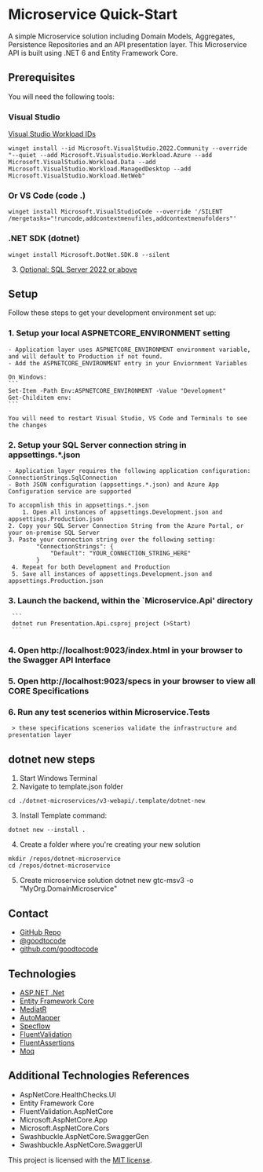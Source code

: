 # Microservice Quick-Start
A simple Microservice solution including Domain Models, Aggregates, Persistence Repositories and an API presentation layer. This Microservice API is built using .NET 6 and Entity Framework Core.

## Prerequisites
You will need the following tools:
### Visual Studio
[Visual Studio Workload IDs](https://learn.microsoft.com/en-us/visualstudio/install/workload-component-id-vs-community?view=vs-2022&preserve-view=true)
```
winget install --id Microsoft.VisualStudio.2022.Community --override "--quiet --add Microsoft.Visualstudio.Workload.Azure --add Microsoft.VisualStudio.Workload.Data --add Microsoft.VisualStudio.Workload.ManagedDesktop --add Microsoft.VisualStudio.Workload.NetWeb"
```
### Or VS Code (code .)
```
winget install Microsoft.VisualStudioCode --override '/SILENT /mergetasks="!runcode,addcontextmenufiles,addcontextmenufolders"'
```

### .NET SDK (dotnet)
```
winget install Microsoft.DotNet.SDK.8 --silent
```

3. [Optional: SQL Server 2022 or above](https://www.microsoft.com/en-us/sql-server/sql-server-downloads)

## Setup
Follow these steps to get your development environment set up:

  ### 1. Setup your local ASPNETCORE_ENVIRONMENT setting
  	- Application layer uses ASPNETCORE_ENVIRONMENT environment variable, and will default to Production if not found.
	- Add the ASPNETCORE_ENVIRONMENT entry in your Enviornment Variables

	On Windows:
	```
	Set-Item -Path Env:ASPNETCORE_ENVIRONMENT -Value "Development"
	Get-Childitem env:
	```

	You will need to restart Visual Studio, VS Code and Terminals to see the changes

  ### 2. Setup your SQL Server connection string in appsettings.*.json
	- Application layer requires the following application configuration: ConnectionStrings.SqlConnection
	- Both JSON configuration (appsettings.*.json) and Azure App Configuration service are supported
	
	To accopmlish this in appsettings.*.json
        1. Open all instances of appsettings.Development.json and appsettings.Production.json
	2. Copy your SQL Server Connection String from the Azure Portal, or your on-premise SQL Server
	3. Paste your connection string over the following setting:
			"ConnectionStrings": {
				"Default": "YOUR_CONNECTION_STRING_HERE"
			}
	 4. Repeat for both Development and Production
	 5. Save all instances of appsettings.Development.json and appsettings.Production.json

  ### 3. Launch the backend, within the `Microservice.Api' directory
     ```
	 dotnet run Presentation.Api.csproj project (>Start)
	 ```

  ### 4. Open http://localhost:9023/index.html in your browser to the Swagger API Interface
  
  ### 5. Open http://localhost:9023/specs in your browser to view all CORE Specifications

  ### 6. Run any test scenerios within Microservice.Tests 
	 > these specifications scenerios validate the infrastructure and presentation layer

## dotnet new steps
1. Start Windows Terminal
2. Navigate to template.json folder
```
cd ./dotnet-microservices/v3-webapi/.template/dotnet-new
```
3. Install Template command: 
```
dotnet new --install .
```
4. Create a folder where you're creating your new solution
```
mkdir /repos/dotnet-microservice
cd /repos/dotnet-microservice
```
5. Create microservice solution
dotnet new gtc-msv3 -o "MyOrg.DomainMicroservice"

## Contact
* [GitHub Repo](https://www.github.com/goodtocode/templates)
* [@goodtocode](https://www.twitter.com/goodtocode)
* [github.com/goodtocode](https://www.github.com/goodtocode)

## Technologies
* [ASP.NET .Net](https://docs.microsoft.com/en-us/aspnet/core/introduction-to-aspnet-core)
* [Entity Framework Core](https://docs.microsoft.com/en-us/ef/core/)
* [MediatR](https://github.com/jbogard/MediatR)
* [AutoMapper](https://automapper.org/)
* [Specflow](https://specflow.org/)
* [FluentValidation](https://fluentvalidation.net/)
* [FluentAssertions](https://fluentassertions.com/)
* [Moq](https://github.com/moq)

## Additional Technologies References
* AspNetCore.HealthChecks.UI
* Entity Framework Core
* FluentValidation.AspNetCore
* Microsoft.AspNetCore.App
* Microsoft.AspNetCore.Cors
* Swashbuckle.AspNetCore.SwaggerGen
* Swashbuckle.AspNetCore.SwaggerUI


This project is licensed with the [MIT license](LICENSE).